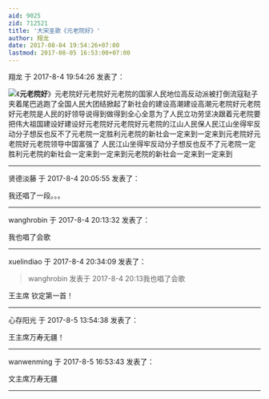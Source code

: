 ```yaml
---
aid: 9025
zid: 712521
title: '大宋圣歌《元老院好》'
author: 翔龙
date: 2017-08-04 19:54:26+07:00
lastmod: 2017-08-05 16:53:00+07:00
---
```


翔龙 于 2017-8-4 19:54:26 发表了：

![](https://mirrors.tuna.tsinghua.edu.cn/osdn/lgqm/72877/152644sqgqwjqlggh8rj7j.jpg)《**元老院好**》元老院好元老院好元老院的国家人民地位高反动派被打倒流寇鞑子夹着尾巴逃跑了全国人民大团结掀起了新社会的建设高潮建设高潮元老院好元老院好元老院是人民的好领导说得到做得到全心全意为了人民立功劳坚决跟着元老院要把伟大祖国建设好建设好元老院好元老院好元老院的江山人民保人民江山坐得牢反动分子想反也反不了元老院一定胜利元老院的新社会一定来到一定来到元老院好元老院好元老院领导中国富强了 人民江山坐得牢反动分子想反也反不了元老院一定胜利元老院的新社会一定来到一定来到元老院的新社会一定来到一定来到

---------

贤德淡藤 于 2017-8-4 20:05:55 发表了：

我还唱了一段。。。

---------

wanghrobin 于 2017-8-4 20:13:32 发表了：

我也唱了会歌

---------

xuelindiao 于 2017-8-4 20:34:09 发表了：

> wanghrobin 发表于 2017-8-4 20:13我也唱了会歌



王主席 钦定第一首！

---------

心存阳光 于 2017-8-5 13:54:38 发表了：

王主席万寿无疆！

---------

wanwenming 于 2017-8-5 16:53:43 发表了：

文主席万寿无疆

---------

